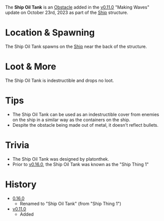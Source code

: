 The **Ship Oil Tank** is an [Obstacle](/obstacles) added in the [v0.11.0](https://github.com/HasangerGames/suroi/releases/tag/v0.11.0) "Making Waves" update on October 23rd, 2023 as part of the [Ship](/buildings/ship) structure.

# Location & Spawning

The Ship Oil Tank spawns on the [Ship](/buildings/ship) near the back of the structure.

# Loot & More

The Ship Oil Tank is indestructible and drops no loot.

# Tips

- The Ship Oil Tank can be used as an indestructible cover from enemies on the ship in a similar way as the containers on the ship.
- Despite the obstacle being made out of metal, it doesn't reflect bullets.

# Trivia

- The Ship Oil Tank was designed by platonthek.
- Prior to [v0.16.0](https://github.com/HasangerGames/suroi/releases/tag/v0.16.0), the Ship Oil Tank was known as the "Ship Thing 1"

# History

- [0.16.0](https://github.com/HasangerGames/suroi/releases/tag/v0.16.0)
  - Renamed to "Ship Oil Tank" (from "Ship Thing 1")
- [v0.11.0](https://github.com/HasangerGames/suroi/releases/tag/v0.11.0)
  - Added
